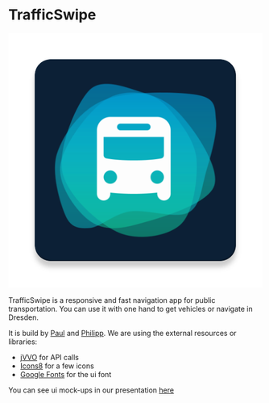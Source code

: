 # TrafficSwipe
![App Icon](app/src/main/ic_launcher-web.png "Icon") 


TrafficSwipe is a responsive and fast navigation app for public transportation. You can use it with 
one hand to get vehicles or navigate in Dresden.

It is build by [Paul] and [Philipp]. We are using the external resources or libraries:

* [jVVO] for API calls
* [Icons8] for a few icons
* [Google Fonts] for the ui font

You can see ui mock-ups in our presentation [here](http://www1.inf.tu-dresden.de/~ts2/admuc/seminar1920/first/group01.pdf)

  [Paul]: <https://orlopau.dev/>
  [Philipp]: <https://PNG.Services>
  [jVVO]: <https://github.com/PhilippMatthes/jVVO>
  [Icons8]: <https://icons8.com/>
  [Google Fonts]: <https://fonts.google.com/>